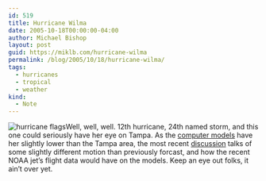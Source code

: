 ```yaml
---
id: 519
title: Hurricane Wilma
date: 2005-10-18T00:00:00-04:00
author: Michael Bishop
layout: post
guid: https://miklb.com/hurricane-wilma
permalink: /blog/2005/10/18/hurricane-wilma/
tags:
  - hurricanes
  - tropical
  - weather
kind:
  - Note
---
```

<p><img class="left" src="http://www.miklb.com/blog/wp-content/themes/miklbs-mindless-ramblings/hurricane_flags.gif" alt="hurricane flags" />Well, well, well.  12th hurricane, 24th named storm, and this one could seriously have her eye on Tampa.  As the <a href="http://www.wunderground.com/tropical/tracking/at200524_model.html">computer models</a> have her slightly lower than the Tampa area, the most recent <a href="http://www.nhc.noaa.gov/text/refresh/MIATCDAT4+shtml/190236.shtml">discussion</a> talks of some slightly different motion than previously forcast, and how the recent NOAA jet’s flight data would have on the models.  Keep an eye out folks, it ain’t over yet.</p>